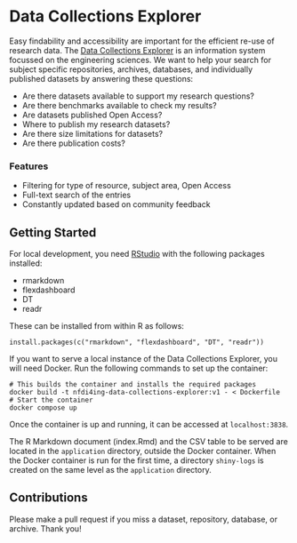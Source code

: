 # Data Collections Explorer

Easy findability and accessibility are important for the efficient re-use of research data. The [Data Collections Explorer](https://rxp.datamanager.kit.edu) is an information system focussed on the engineering sciences. We want to help your search for subject specific repositories, archives, databases, and individually published datasets by answering these questions:
- Are there datasets available to support my research questions?
- Are there benchmarks available to check my results?
- Are datasets published Open Access?
- Where to publish my research datasets?
- Are there size limitations for datasets?
- Are there publication costs?

### Features
- Filtering for type of resource, subject area, Open Access
- Full-text search of the entries
- Constantly updated based on community feedback

## Getting Started

For local development, you need [RStudio](https://www.rstudio.com/) with the following packages installed:
- rmarkdown
- flexdashboard
- DT
- readr

These can be installed from within R as follows:
```
install.packages(c("rmarkdown", "flexdashboard", "DT", "readr"))
```

If you want to serve a local instance of the Data Collections Explorer, you will need Docker. Run the following
commands to set up the container:
```
# This builds the container and installs the required packages
docker build -t nfdi4ing-data-collections-explorer:v1 - < Dockerfile
# Start the container
docker compose up
```
Once the container is up and running, it can be accessed at `localhost:3838`.

The R Markdown document (index.Rmd) and the CSV table to be served are located in the `application` directory,
outside the Docker container. When the Docker container is run for the first time, a directory `shiny-logs` is
created on the same level as the `application` directory.

## Contributions

Please make a pull request if you miss a dataset, repository, database, or archive. Thank you!
